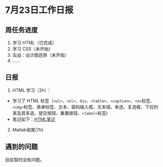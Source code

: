 # 7月23日工作日报

## 周任务进度

1. 学习 HTML（已完成）
2. 学习 CSS（未开始）
3. 实战：设计图还原（未开始）
4.  ......

## 日报

1. HTML 学习（2h）：
 - 学习了 HTML 标签（`<ul>`、`<ol>`、`div`、`<table>`、`<caption>`、`<a>`标签、`<img>`标签、表单标签、文本、密码输入框、文本域、单选、复选框、下拉列表及其多选、提交按钮、重置按钮、`<label>`标签)
 - 笔记如下：[HTML笔记](https://github.com/sliop/learngit/blob/dev/readme.md)

2. Matlab收尾(7h)

## 遇到的问题

目前暂时没有问题。